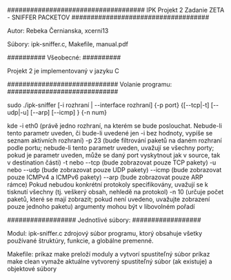 ####################################
        IPK Projekt 2
Zadanie ZETA - SNIFFER PACKETOV
####################################

Autor: Rebeka Černianska, xcerni13

Súbory: ipk-sniffer.c, Makefile, manual.pdf

##########
Všeobecné:
##########

Projekt 2 je implementovaný v jazyku C

#############################
Volanie programu:
#############################

sudo ./ipk-sniffer [-i rozhraní | --interface rozhraní] {-p ­­port} {[--tcp|-t] [--udp|-u] [--arp] [--icmp] } {-n num}

kde
-i eth0 (právě jedno rozhraní, na kterém se bude poslouchat. Nebude-li tento parametr uveden, či bude-li uvedené jen -i bez hodnoty, vypíše se seznam aktivních rozhraní)
-p 23 (bude filtrování paketů na daném rozhraní podle portu; nebude-li tento parametr uveden, uvažují se všechny porty; pokud je parametr uveden, může se daný port vyskytnout jak v source, tak v destination části)
-t nebo --tcp (bude zobrazovat pouze TCP pakety)
-u nebo --udp (bude zobrazovat pouze UDP pakety)
--icmp (bude zobrazovat pouze ICMPv4 a ICMPv6 pakety)
--arp (bude zobrazovat pouze ARP rámce)
Pokud nebudou konkrétní protokoly specifikovány, uvažují se k tisknutí všechny (tj. veškerý obsah, nehledě na protokol)
-n 10 (určuje počet paketů, které se mají zobrazit; pokud není uvedeno, uvažujte zobrazení pouze jednoho paketu)
argumenty mohou být v libovolném pořadí


##################
Jednotlivé súbory:
##################

Modul: ipk-sniffer.c 
zdrojový súbor programu, ktorý obsahuje všetky používané štruktúry, funkcie, a globálne premenné.

Makefile: 
príkaz make preloží moduly a vytvorí spustiteľný súbor
príkaz make clean vymaže aktuálne vytvorený spustiteľný súbor (ak existuje) a objektové súbory
